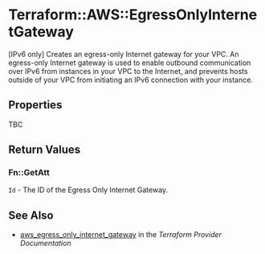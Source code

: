 # Terraform::AWS::EgressOnlyInternetGateway

[IPv6 only] Creates an egress-only Internet gateway for your VPC.
An egress-only Internet gateway is used to enable outbound communication
over IPv6 from instances in your VPC to the Internet, and prevents hosts
outside of your VPC from initiating an IPv6 connection with your instance.

## Properties

TBC

## Return Values

### Fn::GetAtt

`Id` - The ID of the Egress Only Internet Gateway.

## See Also

* [aws_egress_only_internet_gateway](https://www.terraform.io/docs/providers/aws/r/egress_only_internet_gateway.html) in the _Terraform Provider Documentation_